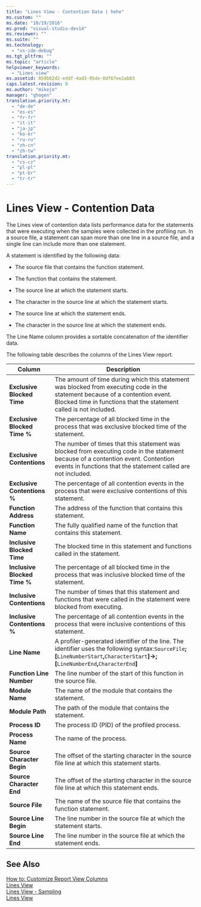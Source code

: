```yaml
---
title: "Lines View - Contention Data | hehe"
ms.custom: ""
ms.date: "10/19/2016"
ms.prod: "visual-studio-dev14"
ms.reviewer: ""
ms.suite: ""
ms.technology: 
  - "vs-ide-debug"
ms.tgt_pltfrm: ""
ms.topic: "article"
helpviewer_keywords: 
  - "Lines view"
ms.assetid: 859b02d2-eddf-4ad3-95de-0df67ee2ab03
caps.latest.revision: 9
ms.author: "mikejo"
manager: "ghogen"
translation.priority.ht: 
  - "de-de"
  - "es-es"
  - "fr-fr"
  - "it-it"
  - "ja-jp"
  - "ko-kr"
  - "ru-ru"
  - "zh-cn"
  - "zh-tw"
translation.priority.mt: 
  - "cs-cz"
  - "pl-pl"
  - "pt-br"
  - "tr-tr"
---
```

# Lines View - Contention Data
The Lines view of contention data lists performance data for the statements that were executing when the samples were collected in the profiling run. In a source file, a statement can span more than one line in a source file, and a single line can include more than one statement.  
  
 A statement is identified by the following data:  
  
-   The source file that contains the function statement.  
  
-   The function that contains the statement.  
  
-   The source line at which the statement starts.  
  
-   The character in the source line at which the statement starts.  
  
-   The source line at which the statement ends.  
  
-   The character in the source line at which the statement ends.  
  
 The Line Name column provides a sortable concatenation of the identifier data.  
  
 The following table describes the columns of the Lines View report.  
  
|Column|Description|  
|------------|-----------------|  
|**Exclusive Blocked Time**|The amount of time during which this statement was blocked from executing code in the statement because of a contention event. Blocked time in functions that the statement called is not included.|  
|**Exclusive Blocked Time %**|The percentage of all blocked time in the process that was exclusive blocked time of the statement.|  
|**Exclusive Contentions**|The number of times that this statement was blocked from executing code in the statement because of a contention event. Contention events in functions that the statement called are not included.|  
|**Exclusive Contentions %**|The percentage of all contention events in the process that were exclusive contentions of this statement.|  
|**Function Address**|The address of the function that contains this statement.|  
|**Function Name**|The fully qualified name of the function that contains this statement.|  
|**Inclusive Blocked Time**|The blocked time in this statement and functions called in the statement.|  
|**Inclusive Blocked Time %**|The percentage of all blocked time in the process that was inclusive blocked time of the statement.|  
|**Inclusive Contentions**|The number of times that this statement and functions that were called in the statement were blocked from executing.|  
|**Inclusive Contentions %**|The percentage of all contention events in the process that were inclusive contentions of this statement.|  
|**Line Name**|A profiler-generated identifier of the line. The identifier uses the following syntax:`SourceFile`**;[**`LineNumberStart`**,**`CharacterStart`**]->;[**`LineNumberEnd`**,**`CharacterEnd`**]**|  
|**Function Line Number**|The line number of the start of this function in the source file.|  
|**Module Name**|The name of the module that contains the statement.|  
|**Module Path**|The path of the module that contains the statement.|  
|**Process ID**|The process ID (PID) of the profiled process.|  
|**Process Name**|The name of the process.|  
|**Source Character Begin**|The offset of the starting character in the source file line at which this statement starts.|  
|**Source Character End**|The offset of the starting character in the source file line at which this statement ends.|  
|**Source File**|The name of the source file that contains the function statement.|  
|**Source Line Begin**|The line number in the source file at which the statement starts.|  
|**Source Line End**|The line number in the source file at which the statement ends.|  
  
## See Also  
 [How to: Customize Report View Columns](../profiling/how-to--customize-report-view-columns.md)   
 [Lines View](../profiling/lines-view.md)   
 [Lines View - Sampling](../profiling/lines-view---.net-memory-sampling-data.md)   
 [Lines View](../profiling/lines-view---sampling-data.md)